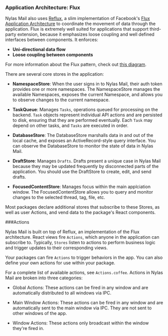 ### Application Architecture: Flux

Nylas Mail also uses [Reflux](https://github.com/spoike/refluxjs), a slim implementation of Facebook's [Flux Application Architecture](https://facebook.github.io/flux/) to coordinate the movement of data through the application. Flux is extremely well suited for applications that support third-party extension, because it emphasizes loose coupling and well defined interfaces between components. It enforces:

- **Uni-directional data flow**
- **Loose coupling between components**

For more information about the Flux pattern, check out [this diagram](https://facebook.github.io/flux/docs/overview.html#structure-and-data-flow).

There are several core stores in the application:

- **NamespaceStore**: When the user signs in to Nylas Mail, their auth token provides one or more namespaces. The NamespaceStore manages the available Namespaces, exposes the current Namespace, and allows you to observe changes to the current namespace.

- **TaskQueue**: Manages `Tasks`, operations queued for processing on the backend. `Task` objects represent individual API actions and are persisted to disk, ensuring that they are performed eventually. Each `Task` may depend on other tasks, and `Tasks` are executed in order.

- **DatabaseStore**: The DatabaseStore marshalls data in and out of the local cache, and exposes an ActiveRecord-style query interface. You can observe the DatabaseStore to monitor the state of data in Nylas Mail.

- **DraftStore**: Manages `Drafts`. Drafts present a unique case in Nylas Mail because they may be updated frequently by disconnected parts of the application. You should use the DraftStore to create, edit, and send drafts.

- **FocusedContentStore**: Manages focus within the main applciation window. The FocusedContentStore allows you to query and monitor changes to the selected thread, tag, file, etc.

Most packages declare additional stores that subscribe to these Stores, as well as user Actions, and vend data to the package's React components.


###Actions

Nylas Mail is built on top of Reflux, an implementation of the Flux architecture. React views fire `Actions`, which anyone in the application can subscribe to. Typically, `Stores` listen to actions to perform business logic and trigger updates to their corresponding views.

Your packages can fire `Actions` to trigger behaviors in the app. You can also define your own actions for use within your package.

For a complete list of available actions, see `Actions.coffee`. Actions in Nylas Mail are broken into three categories:

- Global Actions: These actions can be fired in any window and are automatically distributed to all windows via IPC.

- Main Window Actions: These actions can be fired in any window and are automatically sent to the main window via IPC. They are not sent to other windows of the app.

- Window Actions: These actions only broadcast within the window they're fired in.
